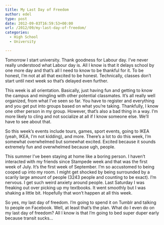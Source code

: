 ```yaml
---
title: My Last Day of Freedom
author: edel
type: post
date: 2012-09-03T16:59:53+00:00
url: /2012/09/my-last-day-of-freedom/
categories:
  - High School
  - University

---
```

Tomorrow I start university. Thank goodness for Labour day. I&#8217;ve never really understood what Labour day is. All I know is that it delays school by one more day and that&#8217;s all I need to know to be thankful for it. To be honest, I&#8217;m not at all that excited to be honest. Technically, classes don&#8217;t start until next week so that&#8217;s delayed even further.

This week is all orientation. Basically, just having fun and getting to know the campus and mingling with other potential classmates. It&#8217;s all really well organized, from what I&#8217;ve seen so far. You have to register and everything and you get put into groups based on what you&#8217;re taking. Thankfully, I know one other person in my group. However, that&#8217;s also a bad thing in a way. I&#8217;m more likely to cling and not socialize at all if I know someone else. We&#8217;ll have to see about that.

So this week&#8217;s events include tours, games, sport events, going to IKEA (yeah, IKEA, I&#8217;m not kidding), and more. There&#8217;s a lot to do this week, I&#8217;m somewhat overwhelmed but somewhat excited. Excited because it sounds extremely fun and overwhelmed because ugh, people.

This summer I&#8217;ve been staying at home like a boring person. I haven&#8217;t interacted with my friends since Stampede week and that was the first week of July. It&#8217;s the first week of September. I&#8217;m so accustomed to being cooped up into my room. I might get shocked by being surrounded by a scarily large amount of people (3243 people and counting to be exact). I&#8217;m nervous. I get such weird anxiety around people. Last Saturday I was freaking out over picking up my textbooks. It went smoothly but I was shaking a little bit. Hopefully that won&#8217;t happen at all this week.

So yes, my last day of freedom. I&#8217;m going to spend it on Tumblr and talking to people on Facebook. Well, at least that&#8217;s the plan. What do I even do on my last day of freedom? All I know is that I&#8217;m going to bed super duper early because transit sucks&#8230;

<ol class="footnote">
</ol>